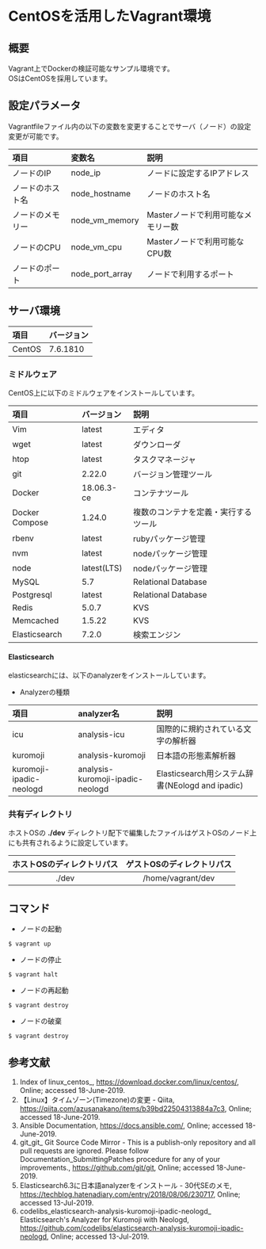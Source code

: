 # CentOSを活用したVagrant環境

## 概要

Vagrant上でDockerの検証可能なサンプル環境です。<br>
OSはCentOSを採用しています。

## 設定パラメータ

Vagrantfileファイル内の以下の変数を変更することでサーバ（ノード）の設定変更が可能です。

| 項目 |変数名 | 説明 |
| :--- | :--- | :--- |
| ノードのIP | node_ip | ノードに設定するIPアドレス |
| ノードのホスト名 | node_hostname | ノードのホスト名 |
| ノードのメモリー | node_vm_memory | Masterノードで利用可能なメモリー数 |
| ノードのCPU | node_vm_cpu | Masterノードで利用可能なCPU数 |
| ノードのポート | node_port_array | ノードで利用するポート |

## サーバ環境

| 項目 | バージョン |
| :--- | :--- |
| CentOS | 7.6.1810 |

### ミドルウェア

CentOS上に以下のミドルウェアをインストールしています。

| 項目 | バージョン | 説明 |
| :--- | :--- | :--- |
| Vim | latest | エディタ |
| wget | latest | ダウンローダ |
| htop | latest | タスクマネージャ |
| git | 2.22.0 | バージョン管理ツール |
| Docker | 18.06.3-ce | コンテナツール |
| Docker Compose | 1.24.0 | 複数のコンテナを定義・実行するツール |
| rbenv | latest | rubyパッケージ管理 |
| nvm | latest | nodeパッケージ管理 |
| node | latest(LTS) | nodeパッケージ管理 |
| MySQL | 5.7 | Relational Database |
| Postgresql | latest | Relational Database |
| Redis | 5.0.7 | KVS |
| Memcached | 1.5.22 | KVS |
| Elasticsearch | 7.2.0 | 検索エンジン |

#### Elasticsearch

elasticsearchには、以下のanalyzerをインストールしています。

* Analyzerの種類

| 項目 | analyzer名 | 説明 |
| :--- | :--- | :--- |
| icu | analysis-icu | 国際的に規約されている文字の解析器 |
| kuromoji | analysis-kuromoji | 日本語の形態素解析器 |
| kuromoji-ipadic-neologd | analysis-kuromoji-ipadic-neologd | Elasticsearch用システム辞書(NEologd and ipadic) |

### 共有ディレクトリ

ホストOSの **./dev** ディレクトリ配下で編集したファイルはゲストOSのノード上にも共有されるように設定しています。

| ホストOSのディレクトリパス | ゲストOSのディレクトリパス |
| :---: | :---: |
| ./dev | /home/vagrant/dev |

## コマンド

* ノードの起動

```
$ vagrant up
```

* ノードの停止

```
$ vagrant halt
```

* ノードの再起動

```
$ vagrant destroy
```

* ノードの破棄

```
$ vagrant destroy
```

## 参考文献

1. Index of linux_centos_, https://download.docker.com/linux/centos/, Online; accessed 18-June-2019.
2. 【Linux】タイムゾーン(Timezone)の変更 - Qiita, https://qiita.com/azusanakano/items/b39bd22504313884a7c3, Online; accessed 18-June-2019.
3. Ansible Documentation, https://docs.ansible.com/, Online; accessed 18-June-2019.
4. git_git_ Git Source Code Mirror - This is a publish-only repository and all pull requests are ignored. Please follow Documentation_SubmittingPatches procedure for any of your improvements., https://github.com/git/git, Online; accessed 18-June-2019.
5. Elasticsearch6.3に日本語analyzerをインストール - 30代SEのメモ, https://techblog.hatenadiary.com/entry/2018/08/06/230717, Online; accessed 13-Jul-2019.
6. codelibs_elasticsearch-analysis-kuromoji-ipadic-neologd_ Elasticsearch's Analyzer for Kuromoji with Neologd, https://github.com/codelibs/elasticsearch-analysis-kuromoji-ipadic-neologd, Online; accessed 13-Jul-2019.
